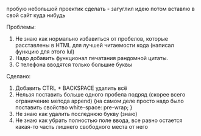 пробую небольшой проектик сделать - загуглил идею
потом вставлю в свой сайт куда нибудь


Проблемы:
1) Не знаю как нормально избавиться от пробелов, которые расставлены в HTML для лучшей читаемости кода (написал функцию для этого lul)
2) Надо добавить функционал печатания рандомной цитаты.
3) С телефона вводятся только большие буквы

Сделано:
1) Добавить CTRL + BACKSPACE удалить всё
2) Нельзя поставить больше одного пробела подряд (скорее всего ограничение метода append) {на самом деле просто надо было поставить свойство white-space: pre-wrap; }
3) Не знаю как удалить последнюю букву (знаю)
4) Не знаю как убрать полностью поле ввода, все равно остается какая-то часть лишнего свободного места от него
